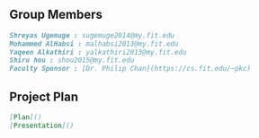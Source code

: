 ## Group Members
```markdown
Shreyas Ugemuge : sugemuge2014@my.fit.edu
Mohammed AlHabsi : malhabsi2013@my.fit.edu
Yaqeen Alkathiri : yalkathiri2013@my.fit.edu
Shiru hou : shou2015@my.fit.edu
Faculty Sponsor : [Dr. Philip Chan](https://cs.fit.edu/~pkc)
```

## Project Plan
```markdown
[Plan]()
[Presentation]()
```



